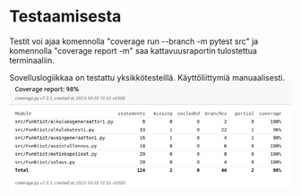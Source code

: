 # Testaamisesta

Testit voi ajaa komennolla "coverage run --branch -m pytest src" ja komennolla "coverage report -m" saa kattavuusraportin tulostettua terminaaliin.

Sovelluslogiikkaa on testattu yksikkötesteillä. Käyttöliittymiä manuaalisesti.
![](testikattavuus_final.png)
